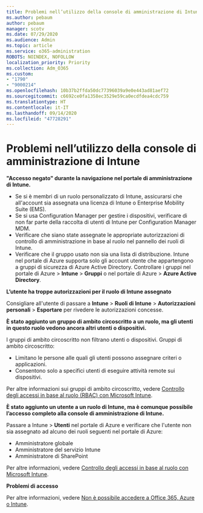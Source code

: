 ```yaml
---
title: Problemi nell’utilizzo della console di amministrazione di Intune
ms.author: pebaum
author: pebaum
manager: scotv
ms.date: 07/29/2020
ms.audience: Admin
ms.topic: article
ms.service: o365-administration
ROBOTS: NOINDEX, NOFOLLOW
localization_priority: Priority
ms.collection: Adm_O365
ms.custom:
- "1790"
- "9000214"
ms.openlocfilehash: 10b37b2ffda50dc77396039a9e0e443ad81aef72
ms.sourcegitcommit: c6692ce0fa1358ec3529e59ca0ecdfdea4cdc759
ms.translationtype: HT
ms.contentlocale: it-IT
ms.lasthandoff: 09/14/2020
ms.locfileid: "47728291"
---
```

# <a name="problems-using-the-intune-admin-console"></a>Problemi nell’utilizzo della console di amministrazione di Intune

**"Accesso negato" durante la navigazione nel portale di amministrazione di Intune.**

- Se si è membri di un ruolo personalizzato di Intune, assicurarsi che all'account sia assegnata una licenza di Intune o Enterprise Mobility Suite (EMS).
- Se si usa Configuration Manager per gestire i dispositivi, verificare di non far parte della raccolta di utenti di Intune per Configuration Manager MDM.
- Verificare che siano state assegnate le appropriate autorizzazioni di controllo di amministrazione in base al ruolo nel pannello dei ruoli di Intune.
- Verificare che il gruppo usato non sia una lista di distribuzione. Intune nel portale di Azure supporta solo gli account utente che appartengono a gruppi di sicurezza di Azure Active Directory. Controllare i gruppi nel portale di Azure > **Intune** > **Gruppi** o nel portale di Azure > **Azure Active Directory**.

**L’utente ha troppe autorizzazioni per il ruolo di Intune assegnato**

Consigliare all'utente di passare a **Intune** > **Ruoli di Intune** > **Autorizzazioni personali** > **Esportare** per rivedere le autorizzazioni concesse.

**È stato aggiunto un gruppo di ambito circoscritto a un ruolo, ma gli utenti in questo ruolo vedono ancora altri utenti o dispositivi.**

I gruppi di ambito circoscritto non filtrano utenti o dispositivi. Gruppi di ambito circoscritto:

- Limitano le persone alle quali gli utenti possono assegnare criteri o applicazioni.
- Consentono solo a specifici utenti di eseguire attività remote sui dispositivi.

Per altre informazioni sui gruppi di ambito circoscritto, vedere [Controllo degli accessi in base al ruolo (RBAC) con Microsoft Intune](https://docs.microsoft.com/intune/role-based-access-control).

**È stato aggiunto un utente a un ruolo di Intune, ma è comunque possibile l’accesso completo alla console di amministrazione di Intune.**

Passare a Intune > **Utenti** nel portale di Azure e verificare che l'utente non sia assegnato ad alcuno dei ruoli seguenti nel portale di Azure:

- Amministratore globale
- Amministratore del servizio Intune
- Amministratore di SharePoint

Per altre informazioni, vedere [Controllo degli accessi in base al ruolo con Microsoft Intune](https://docs.microsoft.com/intune/role-based-access-control).

**Problemi di accesso**

Per altre informazioni, vedere [Non è possibile accedere a Office 365, Azure o Intune](https://support.microsoft.com/help/2412085/you-can-t-sign-in-to-office-365-azure-or-intune).
